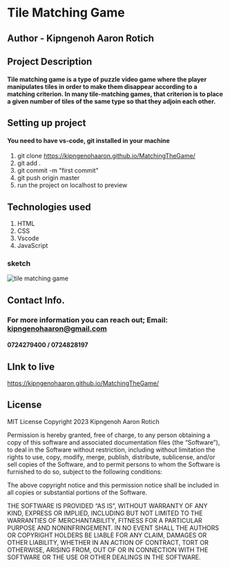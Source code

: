 # Tile Matching Game

## Author - Kipngenoh Aaron Rotich

## Project Description

#### Tile matching game is a type of puzzle video game where the player manipulates tiles in order to make them disappear according to a matching criterion. In many tile-matching games, that criterion is to place a given number of tiles of the same type so that they adjoin each other.

## Setting up project

#### You need to have vs-code, git installed in your machine

1. git clone https://kipngenohaaron.github.io/MatchingTheGame/
2. git add .
3. git commit -m "first commit"
4. git push origin master
5. run the project on localhost to preview

## Technologies used

1. HTML
2. CSS
3. Vscode
4. JavaScript

### sketch

![tile matching game](https://github.com/kipngenohaaron/MatchingTheGame/assets/132748186/4e024b91-f064-4115-8f06-6493162ceaee)


## Contact Info.
### For more information you can reach out; Email: kipngenohaaron@gmail.com
#### 0724279400 / 0724828197
## LInk to live 
https://kipngenohaaron.github.io/MatchingTheGame/
## License
MIT License
Copyright 2023 Kipngenoh Aaron Rotich

Permission is hereby granted, free of charge, to any person obtaining a copy of this software and associated documentation files (the “Software”), to deal in the Software without restriction, including without limitation the rights to use, copy, modify, merge, publish, distribute, sublicense, and/or sell copies of the Software, and to permit persons to whom the Software is furnished to do so, subject to the following conditions:

The above copyright notice and this permission notice shall be included in all copies or substantial portions of the Software.

THE SOFTWARE IS PROVIDED “AS IS”, WITHOUT WARRANTY OF ANY KIND, EXPRESS OR IMPLIED, INCLUDING BUT NOT LIMITED TO THE WARRANTIES OF MERCHANTABILITY, FITNESS FOR A PARTICULAR PURPOSE AND NONINFRINGEMENT. IN NO EVENT SHALL THE AUTHORS OR COPYRIGHT HOLDERS BE LIABLE FOR ANY CLAIM, DAMAGES OR OTHER LIABILITY, WHETHER IN AN ACTION OF CONTRACT, TORT OR OTHERWISE, ARISING FROM, OUT OF OR IN CONNECTION WITH THE SOFTWARE OR THE USE OR OTHER DEALINGS IN THE SOFTWARE.